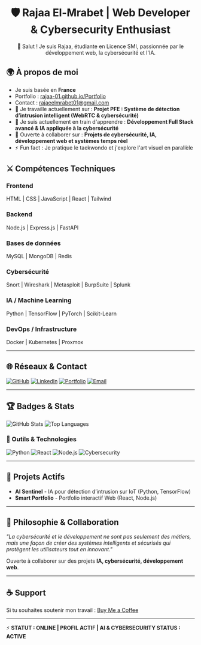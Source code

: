 <!-- ===================== Header ===================== -->
<h1 align="center">🛡️ Rajaa El-Mrabet | Web Developer & Cybersecurity Enthusiast</h1>
<p align="center">
  👋 Salut ! Je suis Rajaa, étudiante en Licence SMI, passionnée par le développement web, la cybersécurité et l'IA.
</p>

<!-- ===================== About Me ===================== -->
## 🌍 À propos de moi
- Je suis basée en **France**
- Portfolio : [rajaa-01.github.io/Portfolio](https://rajaa-01.github.io/Portfolio/)
- Contact : [rajaeelmrabet01@gmail.com](mailto:rajaeelmrabet01@gmail.com)
- 🚀 Je travaille actuellement sur : **Projet PFE : Système de détection d’intrusion intelligent (WebRTC & cybersécurité)**
- 🧠 Je suis actuellement en train d'apprendre : **Développement Full Stack avancé & IA appliquée à la cybersécurité**
- 🤝 Ouverte à collaborer sur : **Projets de cybersécurité, IA, développement web et systèmes temps réel**
- ⚡ Fun fact : Je pratique le taekwondo et j'explore l'art visuel en parallèle

<!-- ===================== Skills ===================== -->
## ⚔️ Compétences Techniques

### Frontend
HTML | CSS | JavaScript | React | Tailwind

### Backend
Node.js | Express.js | FastAPI

### Bases de données
MySQL | MongoDB | Redis

### Cybersécurité
Snort | Wireshark | Metasploit | BurpSuite | Splunk

### IA / Machine Learning
Python | TensorFlow | PyTorch | Scikit-Learn

### DevOps / Infrastructure
Docker | Kubernetes | Proxmox

---

## 🌐 Réseaux & Contact
[![GitHub](https://img.shields.io/badge/GitHub-100000?style=flat&logo=github&logoColor=white)](https://github.com/rajaa-01)
[![LinkedIn](https://img.shields.io/badge/LinkedIn-0A66C2?style=flat&logo=linkedin&logoColor=white)](https://www.linkedin.com/in/rajae-elmrabet/)
[![Portfolio](https://img.shields.io/badge/Portfolio-FF6F61?style=flat&logo=google-chrome&logoColor=white)](https://rajaa-01.github.io/Portfolio/)
[![Email](https://img.shields.io/badge/Email-D14836?style=flat&logo=gmail&logoColor=white)](mailto:rajaeelmrabet01@gmail.com)

---

## 🏆 Badges & Stats
![GitHub Stats](https://github-readme-stats.vercel.app/api?username=rajaa-01&show_icons=true&theme=radical)
![Top Languages](https://github-readme-stats.vercel.app/api/top-langs/?username=rajaa-01&layout=compact&theme=radical)

### 🔰 Outils & Technologies
![Python](https://img.shields.io/badge/-Python-3776AB?style=flat&logo=python&logoColor=white)
![React](https://img.shields.io/badge/-React-61DAFB?style=flat&logo=react&logoColor=white)
![Node.js](https://img.shields.io/badge/-Node.js-339933?style=flat&logo=node.js&logoColor=white)
![Cybersecurity](https://img.shields.io/badge/-Cybersecurity-ff0000?style=flat)

---

## 🚀 Projets Actifs
- **AI Sentinel** - IA pour détection d’intrusion sur IoT (Python, TensorFlow)
- **Smart Portfolio** - Portfolio interactif Web (React, Node.js)

---

## 🤝 Philosophie & Collaboration
*"La cybersécurité et le développement ne sont pas seulement des métiers, mais une façon de créer des systèmes intelligents et sécurisés qui protègent les utilisateurs tout en innovant."*

Ouverte à collaborer sur des projets **IA, cybersécurité, développement web**.

---

## ☕ Support
Si tu souhaites soutenir mon travail : [Buy Me a Coffee](https://www.buymeacoffee.com/rajaa)

---

⚡ **STATUT : ONLINE | PROFIL ACTIF | AI & CYBERSECURITY STATUS : ACTIVE**
